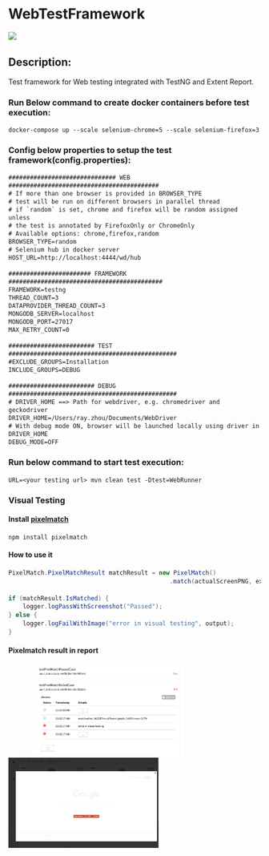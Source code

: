 # WebTestFramework

[![](https://jitpack.io/v/rayzhouzhj/WebTestFramework.svg)](https://jitpack.io/#rayzhouzhj/WebTestFramework)

## Description:
Test framework for Web testing integrated with TestNG and Extent Report.

### Run Below command to create docker containers before test execution:
```
docker-compose up --scale selenium-chrome=5 --scale selenium-firefox=3
```

### Config below properties to setup the test framework(config.properties):
```
############################## WEB ##########################################
# If more than one browser is provided in BROWSER_TYPE
# test will be run on different browsers in parallel thread
# if `random` is set, chrome and firefox will be random assigned unless
# the test is annotated by FirefoxOnly or ChromeOnly
# Available options: chrome,firefox,random
BROWSER_TYPE=random
# Selenium hub in docker server
HOST_URL=http://localhost:4444/wd/hub

####################### FRAMEWORK ###########################################
FRAMEWORK=testng
THREAD_COUNT=3
DATAPROVIDER_THREAD_COUNT=3
MONGODB_SERVER=localhost
MONGODB_PORT=27017
MAX_RETRY_COUNT=0

######################## TEST ###############################################
#EXCLUDE_GROUPS=Installation
INCLUDE_GROUPS=DEBUG

######################## DEBUG ###############################################
# DRIVER_HOME ==> Path for webdriver, e.g. chromedriver and geckodriver
DRIVER_HOME=/Users/ray.zhou/Documents/WebDriver
# With debug mode ON, browser will be launched locally using driver in DRIVER_HOME
DEBUG_MODE=OFF
```

### Run below command to start test execution:
```
URL=<your testing url> mvn clean test -Dtest=WebRunner
```

### Visual Testing
#### Install [pixelmatch](https://github.com/mapbox/pixelmatch)
```
npm install pixelmatch
```

#### How to use it
```java
PixelMatch.PixelMatchResult matchResult = new PixelMatch()
                                             .match(actualScreenPNG, expectedResultPNG, outputPNGFile);

if (matchResult.IsMatched) {
    logger.logPassWithScreenshot("Passed");
} else {
    logger.logFailWithImage("error in visual testing", output);
}
```
#### Pixelmatch result in report
<img src="https://github.com/rayzhouzhj/WebTestFramework/blob/master/for-readme/report.png" width="300" style="padding-left: 50px"><img src="https://github.com/rayzhouzhj/WebTestFramework/blob/master/for-readme/pixelmatchresult.png" width="300">

